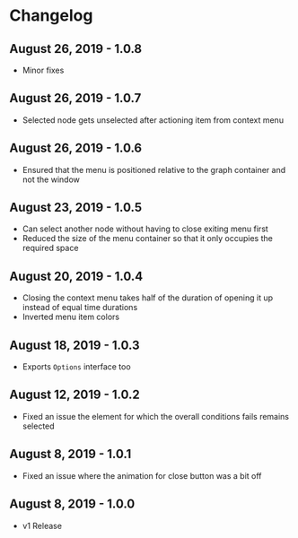 # Changelog

## August 26, 2019 - 1.0.8

- Minor fixes

## August 26, 2019 - 1.0.7

- Selected node gets unselected after actioning item from context menu

## August 26, 2019 - 1.0.6

- Ensured that the menu is positioned relative to the graph container and not the window

## August 23, 2019 - 1.0.5

- Can select another node without having to close exiting menu first
- Reduced the size of the menu container so that it only occupies the required space

## August 20, 2019 - 1.0.4

- Closing the context menu takes half of the duration of opening it up instead of equal time durations
- Inverted menu item colors

## August 18, 2019 - 1.0.3

- Exports `Options` interface too

## August 12, 2019 - 1.0.2

- Fixed an issue the element for which the overall conditions fails remains selected 

## August 8, 2019 - 1.0.1

- Fixed an issue where the animation for close button was a bit off

## August 8, 2019 - 1.0.0

- v1 Release